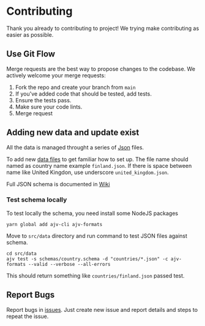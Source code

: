 # Contributing

Thank you already to contributing to project! We trying make contributing as easier as possible. 

## Use Git Flow

Merge requests are the best way to propose changes to the codebase. We actively welcome your merge requests:

1. Fork the repo and create your branch from `main`
2. If you've added code that should be tested, add tests.
3. Ensure the tests pass. 
4. Make sure your code lints. 
6. Merge request

## Adding new data and update exist

All the data is managed throught a series of [Json](https://www.json.org/json-en.html) files. 

To add new [data files](https://gitlab.com/mobilespectrum/MobileSpectrum/-/tree/main/src/data/countries) to get familiar how to set up. The file name should named as country name example `finland.json`. If there is space between name like United Kingdon, use underscore `united_kingdom.json`.

Full JSON schema is documented in [Wiki](https://gitlab.com/mobilespectrum/MobileSpectrum/-/wikis/JSON-data-format)

### Test schema locally

To test locally the schema, you need install some NodeJS packages

```
yarn global add ajv-cli ajv-formats
```

Move to `src/data` directory and run command to test JSON files against schema. 

```
cd src/data
ajv test -s schemas/country.schema -d "countries/*.json" -c ajv-formats --valid --verbose --all-errors
```

This should return something like `countries/finland.json` passed test.

## Report Bugs

Report bugs in [issues](https://gitlab.com/mobilespectrum/MobileSpectrum/-/issues). Just create new issue and report details and steps to repeat the issue.
